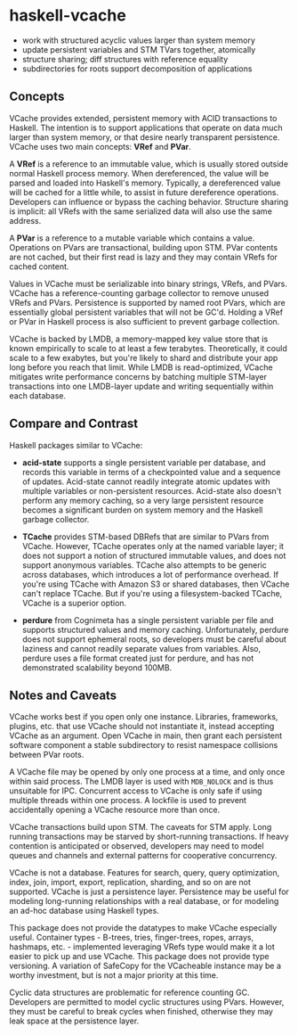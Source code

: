 haskell-vcache
==============

* work with structured acyclic values larger than system memory 
* update persistent variables and STM TVars together, atomically 
* structure sharing; diff structures with reference equality 
* subdirectories for roots support decomposition of applications

Concepts
--------

VCache provides extended, persistent memory with ACID transactions to Haskell. The intention is to support applications that operate on data much larger than system memory, or that desire nearly transparent persistence. VCache uses two main concepts: **VRef** and **PVar**.

A **VRef** is a reference to an immutable value, which is usually stored outside normal Haskell process memory. When dereferenced, the value will be parsed and loaded into Haskell's memory. Typically, a dereferenced value will be cached for a little while, to assist in future dereference operations. Developers can influence or bypass the caching behavior. Structure sharing is implicit: all VRefs with the same serialized data will also use the same address.

A **PVar** is a reference to a mutable variable which contains a value. Operations on PVars are transactional, building upon STM. PVar contents are not cached, but their first read is lazy and they may contain VRefs for cached content.

Values in VCache must be serializable into binary strings, VRefs, and PVars. VCache has a reference-counting garbage collector to remove unused VRefs and PVars. Persistence is supported by named root PVars, which are essentially global persistent variables that will not be GC'd. Holding a VRef or PVar in Haskell process is also sufficient to prevent garbage collection.

VCache is backed by LMDB, a memory-mapped key value store that is known empirically to scale to at least a few terabytes. Theoretically, it could scale to a few exabytes, but you're likely to shard and distribute your app long before you reach that limit. While LMDB is read-optimized, VCache mitigates write performance concerns by batching multiple STM-layer transactions into one LMDB-layer update and writing sequentially within each database. 

Compare and Contrast
--------------------

Haskell packages similar to VCache:

* **acid-state** supports a single persistent variable per database, and records this variable in terms of a checkpointed value and a sequence of updates. Acid-state cannot readily integrate atomic updates with multiple variables or non-persistent resources. Acid-state also doesn't perform any memory caching, so a very large persistent resource becomes a significant burden on system memory and the Haskell garbage collector.

* **TCache** provides STM-based DBRefs that are similar to PVars from VCache. However, TCache operates only at the named variable layer; it does not support a notion of structured immutable values, and does not support anonymous variables. TCache also attempts to be generic across databases, which introduces a lot of performance overhead. If you're using TCache with Amazon S3 or shared databases, then VCache can't replace TCache. But if you're using a filesystem-backed TCache, VCache is a superior option.

* **perdure** from Cognimeta has a single persistent variable per file and supports structured values and memory caching. Unfortunately, perdure does not support ephemeral roots, so developers must be careful about laziness and cannot readily separate values from variables. Also, perdure uses a file format created just for perdure, and has not demonstrated scalability beyond 100MB.

Notes and Caveats
-----------------

VCache works best if you open only one instance. Libraries, frameworks, plugins, etc. that use VCache should not instantiate it, instead accepting VCache as an argument. Open VCache in main, then grant each persistent software component a stable subdirectory to resist namespace collisions between PVar roots. 

A VCache file may be opened by only one process at a time, and only once within said process. The LMDB layer is used with `MDB_NOLOCK` and is thus unsuitable for IPC. Concurrent access to VCache is only safe if using multiple threads within one process. A lockfile is used to prevent accidentally opening a VCache resource more than once.

VCache transactions build upon STM. The caveats for STM apply. Long running transactions may be starved by short-running transactions. If heavy contention is anticipated or observed, developers may need to model queues and channels and external patterns for cooperative concurrency. 

VCache is not a database. Features for search, query, query optimization, index, join, import, export, replication, sharding, and so on are not supported. VCache is just a persistence layer. Persistence may be useful for modeling long-running relationships with a real database, or for modeling an ad-hoc database using Haskell types. 

This package does not provide the datatypes to make VCache especially useful. Container types - B-trees, tries, finger-trees, ropes, arrays, hashmaps, etc. - implemented leveraging VRefs type would make it a lot easier to pick up and use VCache. This package does not provide type versioning. A variation of SafeCopy for the VCacheable instance may be a worthy investment, but is not a major priority at this time.

Cyclic data structures are problematic for reference counting GC. Developers are permitted to model cyclic structures using PVars. However, they must be careful to break cycles when finished, otherwise they may leak space at the persistence layer.
